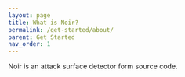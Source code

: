 ```yaml
---
layout: page
title: What is Noir?
permalink: /get-started/about/
parent: Get Started
nav_order: 1
---
```


Noir is an attack surface detector form source code.
